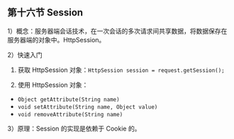 ## 第十六节 Session


1）概念：服务器端会话技术，在一次会话的多次请求间共享数据，将数据保存在服务器端的对象中。HttpSession。

2）快速入门

1. 获取 HttpSession 对象：`HttpSession session = request.getSession();`

2. 使用 HttpSession 对象：
  * `Object getAttribute(String name)`
  * `void setAttribute(String name, Object value)`
  * `void removeAttribute(String name)`  
	
3）原理：Session 的实现是依赖于 Cookie 的。





